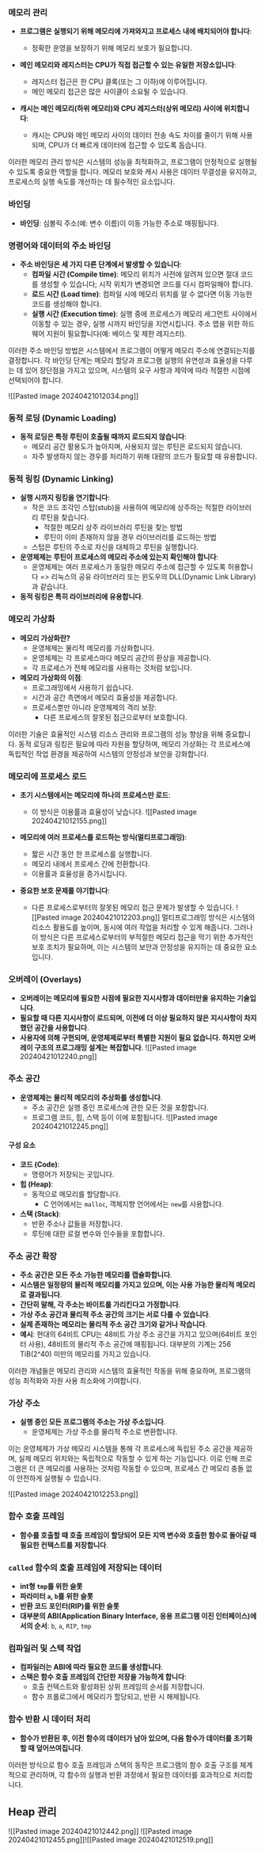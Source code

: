 ### 메모리 관리

- **프로그램은 실행되기 위해 메모리에 가져와지고 프로세스 내에 배치되어야 합니다**:
    
    - 정확한 운영을 보장하기 위해 메모리 보호가 필요합니다.
- **메인 메모리와 레지스터는 CPU가 직접 접근할 수 있는 유일한 저장소입니다**:
    
    - 레지스터 접근은 한 CPU 클록(또는 그 이하)에 이루어집니다.
    - 메인 메모리 접근은 많은 사이클이 소요될 수 있습니다.
- **캐시는 메인 메모리(하위 메모리)와 CPU 레지스터(상위 메모리) 사이에 위치합니다**:
    
    - 캐시는 CPU와 메인 메모리 사이의 데이터 전송 속도 차이를 줄이기 위해 사용되며, CPU가 더 빠르게 데이터에 접근할 수 있도록 돕습니다.

이러한 메모리 관리 방식은 시스템의 성능을 최적화하고, 프로그램이 안정적으로 실행될 수 있도록 중요한 역할을 합니다. 메모리 보호와 캐시 사용은 데이터 무결성을 유지하고, 프로세스의 실행 속도를 개선하는 데 필수적인 요소입니다.

### 바인딩

- **바인딩**: 심볼릭 주소(예: 변수 이름)이 이동 가능한 주소로 매핑됩니다.

### 명령어와 데이터의 주소 바인딩

- **주소 바인딩은 세 가지 다른 단계에서 발생할 수 있습니다**:
    - **컴파일 시간 (Compile time)**: 메모리 위치가 사전에 알려져 있으면 절대 코드를 생성할 수 있습니다; 시작 위치가 변경되면 코드를 다시 컴파일해야 합니다.
    - **로드 시간 (Load time)**: 컴파일 시에 메모리 위치를 알 수 없다면 이동 가능한 코드를 생성해야 합니다.
    - **실행 시간 (Execution time)**: 실행 중에 프로세스가 메모리 세그먼트 사이에서 이동할 수 있는 경우, 실행 시까지 바인딩을 지연시킵니다. 주소 맵을 위한 하드웨어 지원이 필요합니다(예: 베이스 및 제한 레지스터).

이러한 주소 바인딩 방법은 시스템에서 프로그램이 어떻게 메모리 주소에 연결되는지를 결정합니다. 각 바인딩 단계는 메모리 할당과 프로그램 실행의 유연성과 효율성을 다루는 데 있어 장단점을 가지고 있으며, 시스템의 요구 사항과 제약에 따라 적절한 시점에 선택되어야 합니다.


![[Pasted image 20240421012034.png]]


### 동적 로딩 (Dynamic Loading)

- **동적 로딩은 특정 루틴이 호출될 때까지 로드되지 않습니다**:
    - 메모리 공간 활용도가 높아지며, 사용되지 않는 루틴은 로드되지 않습니다.
    - 자주 발생하지 않는 경우를 처리하기 위해 대량의 코드가 필요할 때 유용합니다.

### 동적 링킹 (Dynamic Linking)

- **실행 시까지 링킹을 연기합니다**:
    - 작은 코드 조각인 스텁(stub)을 사용하여 메모리에 상주하는 적절한 라이브러리 루틴을 찾습니다.
        - 적절한 메모리 상주 라이브러리 루틴을 찾는 방법
        - 루틴이 이미 존재하지 않을 경우 라이브러리를 로드하는 방법
    - 스텁은 루틴의 주소로 자신을 대체하고 루틴을 실행합니다.
- **운영체제는 루틴이 프로세스의 메모리 주소에 있는지 확인해야 합니다**:
    - 운영체제는 여러 프로세스가 동일한 메모리 주소에 접근할 수 있도록 허용합니다 => 리눅스의 공유 라이브러리 또는 윈도우의 DLL(Dynamic Link Library)과 같습니다.
- **동적 링킹은 특히 라이브러리에 유용합니다**.

### 메모리 가상화

- **메모리 가상화란?**
    - 운영체제는 물리적 메모리를 가상화합니다.
    - 운영체제는 각 프로세스마다 메모리 공간의 환상을 제공합니다.
    - 각 프로세스가 전체 메모리를 사용하는 것처럼 보입니다.
- **메모리 가상화의 이점**:
    - 프로그래밍에서 사용하기 쉽습니다.
    - 시간과 공간 측면에서 메모리 효율성을 제공합니다.
    - 프로세스뿐만 아니라 운영체제의 격리 보장:
        - 다른 프로세스의 잘못된 접근으로부터 보호합니다.

이러한 기술은 효율적인 시스템 리소스 관리와 프로그램의 성능 향상을 위해 중요합니다. 동적 로딩과 링킹은 필요에 따라 자원을 할당하며, 메모리 가상화는 각 프로세스에 독립적인 작업 환경을 제공하여 시스템의 안정성과 보안을 강화합니다.

### 메모리에 프로세스 로드

- **초기 시스템에서는 메모리에 하나의 프로세스만 로드**:
    
    - 이 방식은 이용률과 효율성이 낮습니다.
    ![[Pasted image 20240421012155.png]]
- **메모리에 여러 프로세스를 로드하는 방식(멀티프로그래밍)**:
    
    - 짧은 시간 동안 한 프로세스를 실행합니다.
    - 메모리 내에서 프로세스 간에 전환합니다.
    - 이용률과 효율성을 증가시킵니다.
- **중요한 보호 문제를 야기합니다**:
    
    - 다른 프로세스로부터의 잘못된 메모리 접근 문제가 발생할 수 있습니다.
![[Pasted image 20240421012203.png]]
멀티프로그래밍 방식은 시스템의 리소스 활용도를 높이며, 동시에 여러 작업을 처리할 수 있게 해줍니다. 그러나 이 방식은 다른 프로세스로부터의 부적절한 메모리 접근을 막기 위한 추가적인 보호 조치가 필요하며, 이는 시스템의 보안과 안정성을 유지하는 데 중요한 요소입니다.

### 오버레이 (Overlays)

- **오버레이는 메모리에 필요한 시점에 필요한 지시사항과 데이터만을 유지하는 기술입니다**.
- **필요할 때 다른 지시사항이 로드되며, 이전에 더 이상 필요하지 않은 지시사항이 차지했던 공간을 사용합니다**.
- **사용자에 의해 구현되며, 운영체제로부터 특별한 지원이 필요 없습니다. 하지만 오버레이 구조의 프로그래밍 설계는 복잡합니다**.
![[Pasted image 20240421012240.png]]
### 주소 공간

- **운영체제는 물리적 메모리의 추상화를 생성합니다**.
    - 주소 공간은 실행 중인 프로세스에 관한 모든 것을 포함합니다.
    - 프로그램 코드, 힙, 스택 등이 이에 포함됩니다.
![[Pasted image 20240421012245.png]]
#### 구성 요소

- **코드 (Code)**:
    - 명령어가 저장되는 곳입니다.
- **힙 (Heap)**:
    - 동적으로 메모리를 할당합니다.
        - C 언어에서는 `malloc`, 객체지향 언어에서는 `new`를 사용합니다.
- **스택 (Stack)**:
    - 반환 주소나 값들을 저장합니다.
    - 루틴에 대한 로컬 변수와 인수들을 포함합니다.

### 주소 공간 확장

- **주소 공간은 모든 주소 가능한 메모리를 캡슐화합니다**.
- **시스템은 일정량의 물리적 메모리를 가지고 있으며, 이는 사용 가능한 물리적 메모리로 결과됩니다**.
- **간단히 말해, 각 주소는 바이트를 가리킨다고 가정합니다**.
- **가상 주소 공간과 물리적 주소 공간의 크기는 서로 다를 수 있습니다**.
- **실제 존재하는 메모리는 물리적 주소 공간 크기와 같거나 작습니다**.
- **예시**: 현대의 64비트 CPU는 48비트 가상 주소 공간을 가지고 있으며(64비트 포인터 사용), 48비트의 물리적 주소 공간에 매핑됩니다. 대부분의 기계는 256 TiB(2^40) 미만의 메모리를 가지고 있습니다.

이러한 개념들은 메모리 관리와 시스템의 효율적인 작동을 위해 중요하며, 프로그램의 성능 최적화와 자원 사용 최소화에 기여합니다.


### 가상 주소

- **실행 중인 모든 프로그램의 주소는 가상 주소입니다**.
    - 운영체제는 가상 주소를 물리적 주소로 변환합니다.

이는 운영체제가 가상 메모리 시스템을 통해 각 프로세스에 독립된 주소 공간을 제공하며, 실제 메모리 위치와는 독립적으로 작동할 수 있게 하는 기능입니다. 이로 인해 프로그램은 더 큰 메모리를 사용하는 것처럼 작동할 수 있으며, 프로세스 간 메모리 충돌 없이 안전하게 실행될 수 있습니다.

![[Pasted image 20240421012253.png]]


### 함수 호출 프레임

- **함수를 호출할 때 호출 프레임이 할당되어 모든 지역 변수와 호출한 함수로 돌아갈 때 필요한 컨텍스트를 저장합니다**.

### `called` 함수의 호출 프레임에 저장되는 데이터

- **int형 `tmp`를 위한 슬롯**
- **파라미터 `a`, `b`를 위한 슬롯**
- **반환 코드 포인터(RIP)를 위한 슬롯**
- **대부분의 ABI(Application Binary Interface, 응용 프로그램 이진 인터페이스)에서의 순서**: `b`, `a`, `RIP`, `tmp`

### 컴파일러 및 스택 작업

- **컴파일러는 ABI에 따라 필요한 코드를 생성합니다**.
- **스택은 함수 호출 프레임의 간단한 저장을 가능하게 합니다**:
    - 호출 컨텍스트와 활성화된 상위 프레임의 순서를 저장합니다.
    - 함수 프롤로그에서 메모리가 할당되고, 반환 시 해제됩니다.

### 함수 반환 시 데이터 처리

- **함수가 반환된 후, 이전 함수의 데이터가 남아 있으며, 다음 함수가 데이터를 초기화할 때 덮어쓰여집니다**.

이러한 방식으로 함수 호출 프레임과 스택의 동작은 프로그램의 함수 호출 구조를 체계적으로 관리하며, 각 함수의 실행과 반환 과정에서 필요한 데이터를 효과적으로 처리합니다.

##  Heap 관리

![[Pasted image 20240421012442.png]]
![[Pasted image 20240421012455.png]]![[Pasted image 20240421012519.png]]